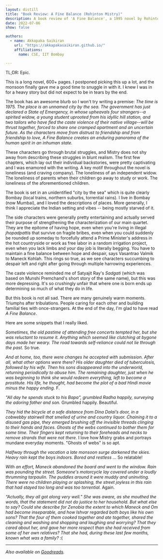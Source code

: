 ```yaml
---
layout: distill
title: "Book Review: A Fine Balance (Rohinton Mistry)"
description: A book review of 'A Fine Balance', a 1995 novel by Rohinton Mistry 
date: 2022-07-06
show: false

authors:
  - name: Akkapaka Saikiran
    url: "https://akkapakasaikiran.github.io/" 
    affiliations:
      name: CSE, IIT Bombay

---
```


TL;DR: Epic.

This is a long novel, 600+ pages. I postponed picking this up a lot, and the monsoon finally gave me a good time to snuggle in with it. I knew I was in for a heavy story but did not expect to be in tears by the end.

The book has an awesome blurb so I won't try writing a premise:
*The time is 1975. The place is an unnamed city by the sea. The government has just declared a State of Emergency, in whose upheavals four strangers--a spirited widow, a young student uprooted from his idyllic hill station, and two tailors who have fled the caste violence of their native village--will be thrust together, forced to share one cramped apartment and an uncertain future. As the characters move from distrust to friendship and from friendship to love, A Fine Balance creates an enduring panorama of the human spirit in an inhuman state.*

These characters go through brutal struggles, and Mistry does not shy away from describing these struggles in blunt realism. The first few chapters, which lay out their individual backstories, were pretty captivating and I was enamored with the writing. A key motif throughout the novel is loneliness (and craving company). The loneliness of an independent widow. The loneliness of parents when their children go away to study or work. The loneliness of the aforementioned children.

The book is set in an unidentified "city by the sea" which is quite clearly Bombay (local trains, northern suburbs, torrential rains). I live in Bombay (now Mumbai), and I loved the descriptions of places. More generally, I think I appreciate the Indian setting and vibes -- being mostly starved of it.

The side characters were generally pretty entertaining and actually served their purpose of strengthening the characterization of our main quartet. They are the epitome of having hope, even when you're living in illegal *jhopadpattis* that survive on fragile bribes, even when you could suddenly be rounded up someday to forcefully attend a Prime Minister's address in the hot countryside or work as free labor in a random irrigation project, even when you lack limbs and your day job is literally begging. You have to maintain a fine balance between hope and despair, says Vasantrao Valmik to Maneck Kohlah. This rings so true, as we see characters succumbing to despair left and right after going through multiple harrowing experiences.

The caste violence reminded me of Satyajit Ray's *Sadgati* (which was based on Munshi Premchand's short story of the same name), but this was more depressing. It's so crushingly unfair that where one is born ends up determining so much of what they do in life.

But this book is not all sad. There are many genuinely warm moments. Triumphs after tribulations. People caring for each other and building familial ties with once-strangers. At the end of the day, I'm glad to have read *A Fine Balance*.

Here are some snippets that I really liked.

*Sometimes, the old pastime of attending free concerts tempted her, but she was reluctant to resume it. Anything which seemed like clutching at bygone days made her weary. The road towards self-reliance could not lie through the past.*
So true.

*And at home, too, there were changes he accepted with submission. After all, what other options were there? His older daughter died of tuberculosis, followed by his wife. Then his sons disappeared into the underworld, returning periodically to abuse him. The remaining daughter, just when he was beginning to think she would redeem everything, left to become a prostitute. His life, he thought, had become the plot of a bad Hindi movie minus the happy ending.*
F.

*"All day he spends stuck to his Bapa", grumbled Radha happily, surveying the adoring father and son.*
Grumbled happily. Beautiful.

*They hid the bicycle at a safe distance from Dina Dalai’s door, in a cobwebby stairwell that smelled of urine and country liquor. Chaining it to a disused gas pipe, they emerged brushing off the invisible threads clinging to their hands and faces. Ghosts of the webs continued to bother them for some time. Their fingers kept returning to their foreheads and necks to remove strands that were not there.*
I love how Mistry grabs and portrays mundane everyday moments. "Ghosts of webs" is so apt.

*Halfway through the vacation a late monsoon surge darkened the skies. Heavy rain kept the boys indoors. Bored and restless ...*
So relatable!

*With an effort, Maneck abandoned the board and went to the window. Rain was pounding the street. Someone's motorcycle lay covered under a loudly thrumming tarpaulin. The puddles around it were muddy and uninviting. There were no children playing or splashing, the street joyless in this rain that had stayed too long and was too torrential.*
Again.

*“Actually, they all got along very well.” She was aware, as she mouthed the words, that the statement did not do justice to her household. But what else to say? Could she describe for Zenobia the extent to which Maneck and Om had become inseparable, and how Ishvar regarded both boys like his own sons? That the four of them cooked together and ate together, shared the cleaning and washing and shopping and laughing and worrying? That they cared about her, and gave her more respect than she had received from some of her own relatives? That she had, during these last few months, known what was a family?*
:(

---

*Also available on [Goodreads](https://www.goodreads.com/review/show/4756117225).*